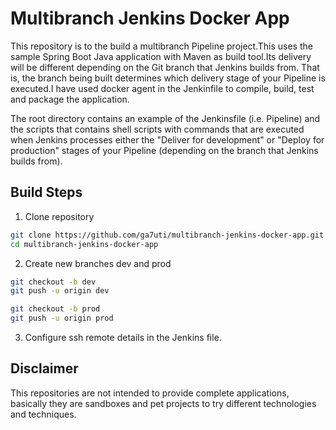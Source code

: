 # Multibranch Jenkins Docker App
This repository is to the build a multibranch Pipeline project.This uses the sample Spring Boot Java application 
with Maven as build tool.Its delivery will be different depending on the Git branch that Jenkins builds 
from. That is, the branch being built determines which delivery stage of your Pipeline is executed.I have used 
docker agent in the Jenkinfile to compile, build, test and package the application.

The root directory contains an example of the Jenkinsfile (i.e. Pipeline) and the scripts that contains shell scripts with commands that are executed 
when Jenkins processes either the "Deliver for development" or "Deploy for production" stages of your Pipeline (depending on
the branch that Jenkins builds from).

## Build Steps
1. Clone repository
```bash
git clone https://github.com/ga7uti/multibranch-jenkins-docker-app.git
cd multibranch-jenkins-docker-app
```
2. Create new branches dev and prod
```bash
git checkout -b dev
git push -u origin dev

git checkout -b prod
git push -u origin prod
```
3. Configure ssh remote details in the Jenkins file.


## Disclaimer
This repositories are not intended to provide complete applications,
basically they are sandboxes and pet projects to try different technologies and
techniques.
